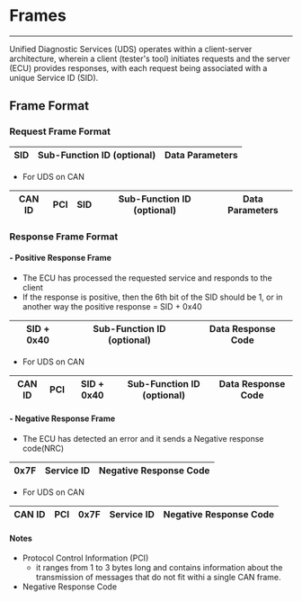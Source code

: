 # Frames
* * *
Unified Diagnostic Services (UDS) operates within a client-server architecture, wherein a client (tester's tool) initiates requests and the server (ECU) provides responses, with each request being associated with a unique Service ID (SID).



## Frame Format

### Request Frame Format

|  SID | Sub-Function ID (optional) | Data Parameters |
| ------------- | ------------- | ------------- |

- For UDS on CAN

| CAN ID | PCI | SID | Sub-Function ID (optional) | Data Parameters |
| ------ | --- | --- | -------------------------- | --------------- |

### Response Frame Format
#### - Positive Response Frame
- The ECU has processed the requested service and responds to the client 
- If the response is positive, then the 6th bit of the SID should be 1, or in another way the positive response = SID + 0x40

| SID + 0x40 | Sub-Function ID (optional) | Data Response Code |
| ---------- | -------------------------- | ------------------ |


- For UDS on CAN

| CAN ID | PCI | SID + 0x40 | Sub-Function ID (optional) | Data Response Code |
| -------| --- | ---------- | -------------------------- | ------------------ |
	
#### - Negative Response Frame
- The ECU has detected an error and it sends a Negative response code(NRC)

| 0x7F| Service ID | Negative Response Code |
| --- | ---------- | ---------------------- |

- For UDS on CAN

| CAN ID | PCI | 0x7F | Service ID | Negative Response Code |
|------- | --- | ---- | ---------- | ---------------------- |




#### Notes
- Protocol Control Information (PCI)
  - it ranges from 1 to 3 bytes long and contains information about the transmission of messages that do not fit withi a single CAN frame.
- Negative Response Code
